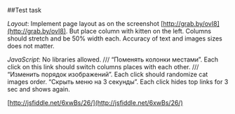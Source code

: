 ##Test task

*Layout*:
Implement page layout as on the screenshot [http://grab.by/ovI8](http://grab.by/ovI8). But place column with kitten on the left. Columns should stretch and be 50% width each. Accuracy of text and images sizes does not matter.

*JavaScript*:
No libraries allowed. 
///
“Поменять колонки местами”. Each click on this link should switch columns places with each other.
///
“Изменить порядок изображений”. Each click should randomize cat images order.
“Скрыть меню на 3 секунды”. Each click hides top links for 3 sec and shows again.


[http://jsfiddle.net/6xwBs/26/](http://jsfiddle.net/6xwBs/26/)

